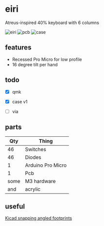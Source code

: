 # eiri

Atreus-inspired 40% keyboard with 6 columns

![eiri](https://imgur.com/ZiLTj3P.png)
![pcb](https://imgur.com/kHkkdv2.png)
![case](https://imgur.com/m2Cvh2X.png)


## features

* Recessed Pro Micro for low profile
* 16 degree tilt per hand


## todo

- [x] qmk
- [x] case v1
- [ ] via


## parts

| Qty | Thing |
|---|---|
| 46 | Switches |
| 46 | Diodes |
| 1 | Arduino Pro Micro |
| 1 | Pcb |
| some | M3 hardware |
| and | acrylic |


## useful

[Kicad snapping angled footprints](https://github.com/TroyFletcher/kicad_snapping_angled_footprints)


